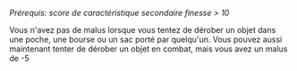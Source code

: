 *Prérequis: score de caractéristique secondaire finesse > 10*

Vous n'avez pas de malus lorsque vous tentez de dérober un objet dans une poche, une bourse ou un sac porté par quelqu'un.
Vous pouvez aussi maintenant tenter de dérober un objet en combat, mais vous avez un malus de -5